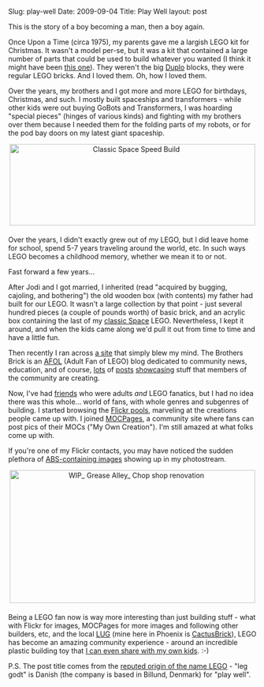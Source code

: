 Slug: play-well
Date: 2009-09-04
Title: Play Well
layout: post

This is the story of a boy becoming a man, then a boy again.

Once Upon a Time (circa 1975), my parents gave me a largish LEGO kit for Christmas. It wasn't a model per-se, but it was a kit that contained a large number of parts that could be used to build whatever you wanted (I think it might have been [this one](http://guide.lugnet.com/set/190)). They weren't the big [Duplo](http://duplo.lego.com/en-us/Default.aspx) blocks, they were regular LEGO bricks. And I loved them. Oh, how I loved them.

Over the years, my brothers and I got more and more LEGO for birthdays, Christmas, and such. I mostly built spaceships and transformers - while other kids were out buying GoBots and Transformers, I was hoarding "special pieces" (hinges of various kinds) and fighting with my brothers over them because I needed them for the folding parts of my robots, or for the pod bay doors on my latest giant spaceship.

<span class="mt-enclosure mt-enclosure-image" style="display: inline;"><a href="http://www.flickr.com/photos/redmonk/3704703009/in/set-72157621190608782/"><img  alt="Classic Space Speed Build" class="mt-image-center at-xid-6a010534988cd3970b0120a5b36aa9970c " height="165" src="http://steveivy.typepad.com/.a/6a010534988cd3970b0120a5b36aa9970c-pi" style="text-align: center; display: block; margin: 0 auto 20px;" width="498" /></a></span>

Over the years, I didn't exactly grew out of my LEGO, but I did leave home for school, spend 5-7 years traveling around the world, etc. In such ways LEGO becomes a childhood memory, whether we mean it to or not.

Fast forward a few years...

After Jodi and I got married, I inherited (read "acquired by bugging, cajoling, and bothering") the old wooden box (with contents) my father had built for our LEGO. It wasn't a large collection by that point - just several hundred pieces (a couple of pounds worth) of basic brick, and an acrylic box containing the last of my [classic Space](http://guide.lugnet.com/set/?qc=lego/system/space/classic) LEGO. Nevertheless, I kept it around, and when the kids came along we'd pull it out from time to time and have a little fun.

Then recently I ran across [a site](http://www.brothers-brick.com/) that simply blew my mind. The Brothers Brick is an [AFOL](http://www.brickspace.org/2009/03/brickspace-dictionary-afol.html "Adult Fan of LEGO") (Adult Fan of LEGO) blog dedicated to community news, education, and of course, [lots](http://www.brothers-brick.com/2009/09/04/10197-fire-brigade-10198-tantive-iv-now-available-news/) of [posts](http://www.brothers-brick.com/2009/09/04/not-instanbul-not-constantinople-brickistan/) [showcasing](http://www.brothers-brick.com/2009/09/03/whats-wrong-with-wensleydale/) stuff that members of the community are creating.

Now, I've had [friends](http://nullgel.com) who were adults *and* LEGO fanatics, but I had no idea there was this whole... world of fans, with whole genres and subgenres of building. I started browsing the [Flickr pools](http://www.flickr.com/groups/lego/pool/), marveling at the creations people came up with. I joined [MOCPages](http://www.mocpages.com/home.php/29373), a community site where fans can post pics of their MOCs ("My Own Creation"). I'm still amazed at what folks come up with.

If you're one of my Flickr contacts, you may have noticed the sudden plethora of [ABS-containing images](http://en.wikipedia.org/wiki/Acrylonitrile_butadiene_styrene "ABS is an unpronounceable plastic of which LEGO is made") showing up in my photostream.

<span class="mt-enclosure mt-enclosure-image" style="display: inline;"><a href="http://www.flickr.com/photos/redmonk/3867973313/in/set-72157622016494879/"><img  alt="WIP_ Grease Alley_ Chop shop renovation" class="mt-image-center at-xid-6a010534988cd3970b0120a5b36ab8970c " height="269" src="http://steveivy.typepad.com/.a/6a010534988cd3970b0120a5b36ab8970c-pi" style="text-align: center; display: block; margin: 0 auto 20px;" width="498" /></a></span>

Being a LEGO fan now is way more interesting than just building stuff - what with Flickr for images, MOCPages for more images and following other builders, etc, and the local [LUG](http://www.brothers-brick.com/2009/06/10/lugging-pt-1-why-lug-and-what-the-heck-is-that/) (mine here in Phoenix is [CactusBrick](http://groups.google.com/group/azlug)), LEGO has become an amazing community experience - around an incredible plastic building toy that [I can even share with my own kids](http://www.flickr.com/photos/redmonk/3868101751/). :-)

P.S. The post title comes from the [reputed origin of the name LEGO](http://en.wikipedia.org/wiki/Lego#Early_history) - "leg godt" is Danish (the company is based in Billund, Denmark) for "play well".
